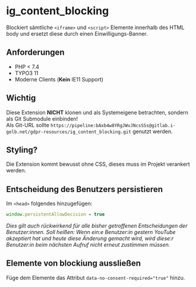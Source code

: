 # ig_content_blocking
Blockiert sämtliche `<iframe>` und `<script>` Elemente innerhalb des HTML body und ersetzt diese durch einen Einwilligungs-Banner.

## Anforderungen
- PHP < 7.4
- TYPO3 11
- Moderne Clients (**Kein** IE11 Support)

## Wichtig
Diese Extension **NICHT** klonen und als Systemeigene betrachten, sondern als Git Submodule einbinden!<br>
Als Git-URL sollte `https://pipeline:bAxb4w8YRgJWvJNcsSSs@gitlab.i-gelb.net/gdpr-resources/ig_content_blocking.git` genutzt werden.

## Styling?
Die Extension kommt bewusst ohne CSS, dieses muss im Projekt verankert werden.

## Entscheidung des Benutzers persistieren
Im `<head>` folgendes hinzugefügen:
```js
window.persistentAllowDecision = true
```
_Dies gilt auch rückwirkend für alle bisher getroffenen Entscheidungen der Benutzer:innen. Soll heißen: Wenn ein:e Benutzer:in gestern YouTube akzeptiert hat und heute diese Änderung gemacht wird, wird diese:r Benutzer:in beim nächsten Aufruf nicht erneut zustimmen müssen._

## Elemente von blockiung aussließen
Füge dem Elemente das Attribut `data-no-consent-required="true"` hinzu.
